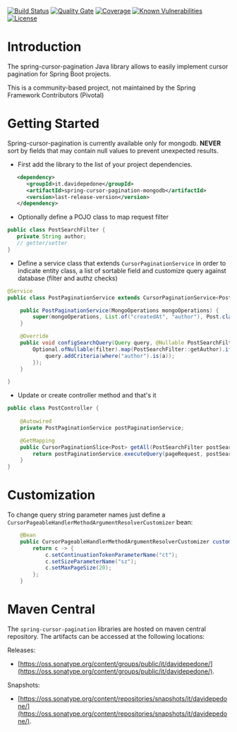 [![Build Status](https://travis-ci.org/davidepedone/spring-cursor-pagination.svg?branch=master)](https://travis-ci.org/davidepedone/spring-cursor-pagination)
[![Quality Gate](https://sonarcloud.io/api/project_badges/measure?project=davidepedone_spring-cursor-pagination&metric=alert_status)](https://sonarcloud.io/dashboard?id=davidepedone_spring-cursor-pagination)
[![Coverage](https://sonarcloud.io/api/project_badges/measure?project=davidepedone_spring-cursor-pagination&metric=coverage)](https://sonarcloud.io/dashboard?id=davidepedone_spring-cursor-pagination)
[![Known Vulnerabilities](https://snyk.io/test/github/davidepedone/spring-cursor-pagination/badge.svg?targetFile=pom.xml)](https://snyk.io/test/github/davidepedone/spring-cursor-pagination?targetFile=pom.xml)
[![License](http://img.shields.io/:license-apache-blue.svg)](http://www.apache.org/licenses/LICENSE-2.0.html)

# **Introduction**

The spring-cursor-pagination Java library allows to easily implement cursor pagination for Spring Boot projects.

This is a community-based project, not maintained by the Spring Framework Contributors (Pivotal)

# **Getting Started**
Spring-cursor-pagination is currently available only for mongodb. **NEVER** sort by fields that may contain null values to prevent unexpected results.

* First add the library to the list of your project dependencies.

```xml
   <dependency>
      <groupId>it.davidepedone</groupId>
      <artifactId>spring-cursor-pagination-mongodb</artifactId>
      <version>last-release-version</version>
   </dependency>
```

* Optionally define a POJO class to map request filter

```java
public class PostSearchFilter {
   private String author;
   // getter/setter
}
```

* Define a service class that extends `CursorPaginationService` in order to indicate entity class, a list of sortable field and customize query against database (filter and authz checks) 

```java
@Service
public class PostPaginationService extends CursorPaginationService<Post, PostSearchFilter> {

	public PostPaginationService(MongoOperations mongoOperations) {
		super(mongoOperations, List.of("createdAt", "author"), Post.class);
	}

	@Override
	public void configSearchQuery(Query query, @Nullable PostSearchFilter filter, @Nullable Principal principal) {
		Optional.ofNullable(filter).map(PostSearchFilter::getAuthor).ifPresent(a -> {
			query.addCriteria(where("author").is(a));
		});
	}

}
```

* Update or create controller method and that's it
```java
public class PostController {
    
    @Autowired
    private PostPaginationService postPaginationService;

	@GetMapping
	public CursorPaginationSlice<Post> getAll(PostSearchFilter postSearchFilter, CursorPageable pageRequest) {
		return postPaginationService.executeQuery(pageRequest, postSearchFilter, null);
	}
}
```

# **Customization**
To change query string parameter names just define a `CursorPageableHandlerMethodArgumentResolverCustomizer` bean:

```java
	@Bean
	public CursorPageableHandlerMethodArgumentResolverCustomizer customizer() {
		return c -> {
			c.setContinuationTokenParameterName("ct");
			c.setSizeParameterName("sz");
			c.setMaxPageSize(20);
		};
	}
```

# **Maven Central**

The `spring-cursor-pagination` libraries are hosted on maven central repository. 
The artifacts can be accessed at the following locations:

Releases:
* [https://oss.sonatype.org/content/groups/public/it/davidepedone/](https://oss.sonatype.org/content/groups/public/it/davidepedone/).

Snapshots:
* [https://oss.sonatype.org/content/repositories/snapshots/it/davidepedone/](https://oss.sonatype.org/content/repositories/snapshots/it/davidepedone/).